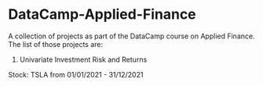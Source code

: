 # DataCamp-Applied-Finance
A collection of projects as part of the DataCamp course on Applied Finance. The list of those projects are:

1. Univariate Investment Risk and Returns

Stock: TSLA from 01/01/2021 - 31/12/2021
